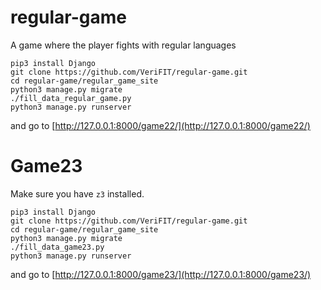 # regular-game
A game where the player fights with regular languages

```
pip3 install Django
git clone https://github.com/VeriFIT/regular-game.git
cd regular-game/regular_game_site
python3 manage.py migrate
./fill_data_regular_game.py
python3 manage.py runserver
```

and go to [http://127.0.0.1:8000/game22/](http://127.0.0.1:8000/game22/)

# Game23

Make sure you have `z3` installed.

```
pip3 install Django
git clone https://github.com/VeriFIT/regular-game.git
cd regular-game/regular_game_site
python3 manage.py migrate
./fill_data_game23.py
python3 manage.py runserver
```

and go to [http://127.0.0.1:8000/game23/](http://127.0.0.1:8000/game23/)
